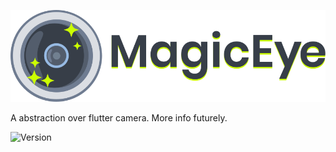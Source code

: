 ![MagicEye](./doc/logo_title.svg)

A abstraction over flutter camera. More info futurely.

![Version](https://img.shields.io/pub/v/magiceye)

